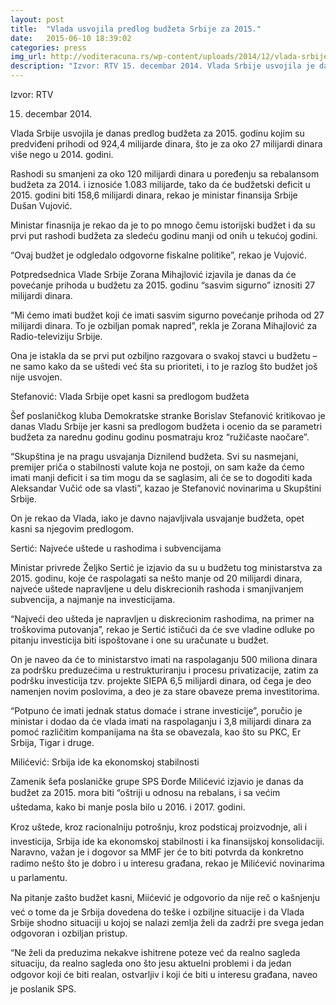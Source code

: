 ```yaml
---
layout: post
title:  "Vlada usvojila predlog budžeta Srbije za 2015."
date:   2015-06-10 18:39:02
categories: press
img_url: http://voditeracuna.rs/wp-content/uploads/2014/12/vlada-srbije_660x330-140x70.jpg
description: "Izvor: RTV 15. decembar 2014. Vlada Srbije usvojila je danas predlog budžeta za 2015. godinu kojim su predviđeni prihodi od 924,4 milijarde dinara, što je za oko 27 milijardi dinara više nego u 2014. godini. Rashodi su smanjeni za oko 120 milijardi dinara u poređenju sa rebalansom budžeta za 2014. i iznosiće 1.083 milijarde, tako..."
---
```

Izvor: RTV

15. decembar 2014.

Vlada Srbije usvojila je danas predlog budžeta za 2015. godinu kojim su predviđeni prihodi od 924,4 milijarde dinara, što je za oko 27 milijardi dinara više nego u 2014. godini.

Rashodi su smanjeni za oko 120 milijardi dinara u poređenju sa rebalansom budžeta za 2014. i iznosiće 1.083 milijarde, tako da će budžetski deficit u 2015. godini biti 158,6 milijardi dinara, rekao je ministar finansija Srbije Dušan Vujović.

Ministar finasnija je rekao da je to po mnogo čemu istorijski budžet i da su prvi put rashodi budžeta za sledeću godinu manji od onih u tekućoj godini.

“Ovaj budžet je odgledalo odgovorne fiskalne politike”, rekao je Vujović.

Potpredsednica Vlade Srbije Zorana Mihajlović izjavila je danas da će povećanje prihoda u budžetu za 2015. godinu “sasvim sigurno” iznositi 27 milijardi dinara.

“Mi ćemo imati budžet koji će imati sasvim sigurno povećanje prihoda od 27 milijardi dinara. To je ozbiljan pomak napred”, rekla je Zorana Mihajlović za Radio-televiziju Srbije.

Ona je istakla da se prvi put ozbiljno razgovara o svakoj stavci u budžetu – ne samo kako da se uštedi već šta su prioriteti, i to je razlog što budžet još nije usvojen.

Stefanović: Vlada Srbije opet kasni sa predlogom budžeta

Šef poslaničkog kluba Demokratske stranke Borislav Stefanović kritikovao je danas Vladu Srbije jer kasni sa predlogom budžeta i ocenio da se parametri budžeta za narednu godinu godinu posmatraju kroz “ružičaste naočare”.

“Skupština je na pragu usvajanja Diznilend budžeta. Svi su nasmejani, premijer priča o stabilnosti valute koja ne postoji, on sam kaže da ćemo imati manji deficit i sa tim mogu da se saglasim, ali će se to dogoditi kada Aleksandar Vučić ode sa vlasti”, kazao je Stefanović novinarima u Skupštini Srbije.

On je rekao da Vlada, iako je davno najavljivala usvajanje budžeta, opet kasni sa njegovim predlogom.

Sertić: Najveće uštede u rashodima i subvencijama

Ministar privrede Željko Sertić je izjavio da su u budžetu tog ministarstva za 2015. godinu, koje će raspolagati sa nešto manje od 20 milijardi dinara, najveće uštede napravljene u delu diskrecionih rashoda i smanjivanjem subvencija, a najmanje na investicijama.

“Najveći deo ušteda je napravljen u diskrecionim rashodima, na primer na troškovima putovanja”, rekao je Sertić ističući da će sve vladine odluke po pitanju investicija biti ispoštovane i one su uračunate u budžet.

On je naveo da će to ministarstvo imati na raspolaganju 500 miliona dinara za podršku preduzećima u restrukturiranju i procesu privatizacije, zatim za podršku investicija tzv. projekte SIEPA 6,5 milijardi dinara, od čega je deo namenjen novim poslovima, a deo je za stare obaveze prema investitorima.

“Potpuno će imati jednak status domaće i strane investicije”, poručio je ministar i dodao da će vlada imati na raspolaganju i 3,8 milijardi dinara za pomoć različitim kompanijama na šta se obavezala, kao što su PKC, Er Srbija, Tigar i druge.

Milićević: Srbija ide ka ekonomskoj stabilnosti

Zamenik šefa poslaničke grupe SPS Đorđe Milićević izjavio je danas da budžet za 2015. mora biti “oštriji u odnosu na rebalans, i sa većim uštedama, kako bi manje posla bilo u 2016. i 2017. godini.

Kroz uštede, kroz racionalniju potrošnju, kroz podsticaj proizvodnje, ali i investicija, Srbija ide ka ekonomskoj stabilnosti i ka finansijskoj konsolidaciji. Naravno, važan je i dogovor sa MMF jer će to biti potvrda da konkretno radimo nešto što je dobro i u interesu građana, rekao je Milićević novinarima u parlamentu.

Na pitanje zašto budžet kasni, Miićević je odgovorio da nije reč o kašnjenju već o tome da je Srbija dovedena do teške i ozbiljne situacije i da Vlada Srbije shodno situaciji u kojoj se nalazi zemlja želi da zadrži pre svega jedan odgovoran i ozbiljan pristup.

“Ne želi da preduzima nekakve ishitrene poteze već da realno sagleda situaciju, da realno sagleda ono što jesu aktuelni problemi i da jedan odgovor koji će biti realan, ostvarljiv i koji će biti u interesu građana, naveo je poslanik SPS.
